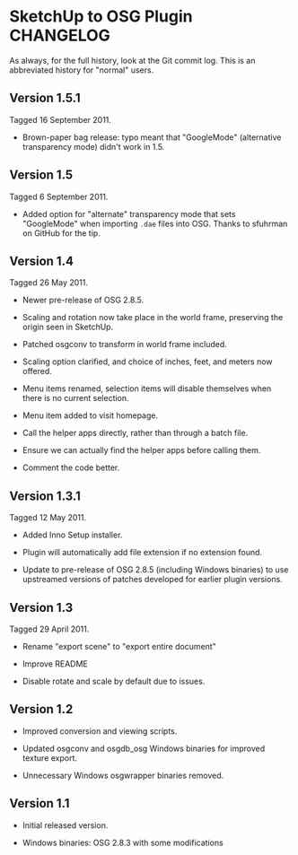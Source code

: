 SketchUp to OSG Plugin CHANGELOG
================================

As always, for the full history, look at the Git commit log. This is an 
abbreviated history for "normal" users. 

Version 1.5.1
-----------
Tagged 16 September 2011.

* Brown-paper bag release: typo meant that "GoogleMode" (alternative
	transparency mode) didn't work in 1.5.

Version 1.5
-----------
Tagged 6 September 2011.

* Added option for "alternate" transparency mode that sets "GoogleMode"
	when importing `.dae` files into OSG. Thanks to sfuhrman on GitHub
	for the tip.

Version 1.4
-----------
Tagged 26 May 2011.

* Newer pre-release of OSG 2.8.5. 

* Scaling and rotation now take place in the world frame, preserving the 
	origin seen in SketchUp. 

* Patched osgconv to transform in world frame included. 

* Scaling option clarified, and choice of inches, feet, and meters now 
	offered.

* Menu items renamed, selection items will disable themselves when there
	is no current selection.

* Menu item added to visit homepage.

* Call the helper apps directly, rather than through a batch file.

* Ensure we can actually find the helper apps before calling them.

* Comment the code better.

Version 1.3.1
-------------
Tagged 12 May 2011.

* Added Inno Setup installer.

* Plugin will automatically add file extension if no extension found.

* Update to pre-release of OSG 2.8.5 (including Windows binaries) to use 
	upstreamed versions of patches developed for earlier plugin versions.

Version 1.3
-----------
Tagged 29 April 2011.

* Rename "export scene" to "export entire document"

* Improve README

* Disable rotate and scale by default due to issues.

Version 1.2
-----------
* Improved conversion and viewing scripts.

* Updated osgconv and osgdb_osg Windows binaries for improved texture export.

* Unnecessary Windows osgwrapper binaries removed.

Version 1.1
-----------
* Initial released version.

* Windows binaries: OSG 2.8.3 with some modifications